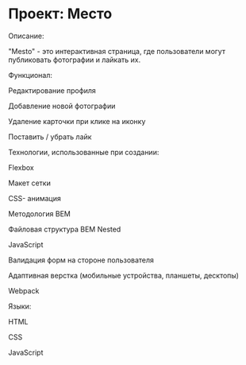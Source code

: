 # Проект: Место


Описание:

"Mesto" - это интерактивная страница, где пользователи могут публиковать фотографии и лайкать их.



Функционал:

Редактирование профиля

Добавление новой фотографии 

Удаление карточки при клике на иконку

Поставить / убрать лайк



Технологии, использованные при создании:

Flexbox

Макет сетки

CSS- анимация

Методология BEM

Файловая структура BEM Nested

JavaScript 

Валидация форм на стороне пользователя

Адаптивная верстка (мобильные устройства, планшеты, десктопы)

Webpack



Языки:

HTML

CSS
        
JavaScript
